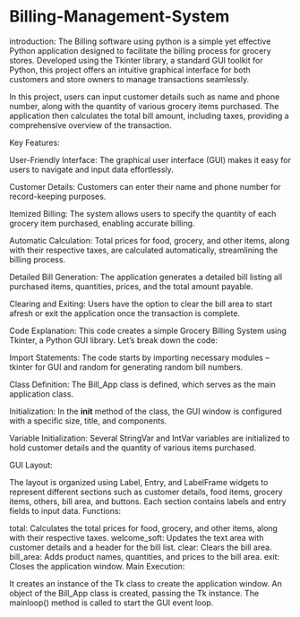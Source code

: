 # Billing-Management-System

introduction:
The Billing software using python is a simple yet effective Python application designed to facilitate the billing process for grocery stores. Developed using the Tkinter library, a standard GUI toolkit for Python, this project offers an intuitive graphical interface for both customers and store owners to manage transactions seamlessly.

In this project, users can input customer details such as name and phone number, along with the quantity of various grocery items purchased. The application then calculates the total bill amount, including taxes, providing a comprehensive overview of the transaction.

Key Features:

User-Friendly Interface: The graphical user interface (GUI) makes it easy for users to navigate and input data effortlessly.

Customer Details: Customers can enter their name and phone number for record-keeping purposes.

Itemized Billing: The system allows users to specify the quantity of each grocery item purchased, enabling accurate billing.

Automatic Calculation: Total prices for food, grocery, and other items, along with their respective taxes, are calculated automatically, streamlining the billing process.

Detailed Bill Generation: The application generates a detailed bill listing all purchased items, quantities, prices, and the total amount payable.

Clearing and Exiting: Users have the option to clear the bill area to start afresh or exit the application once the transaction is complete.

Code Explanation:
This code creates a simple Grocery Billing System using Tkinter, a Python GUI library. Let’s break down the code:

Import Statements: The code starts by importing necessary modules – tkinter for GUI and random for generating random bill numbers.

Class Definition: The Bill_App class is defined, which serves as the main application class.

Initialization: In the __init__ method of the class, the GUI window is configured with a specific size, title, and components.

Variable Initialization: Several StringVar and IntVar variables are initialized to hold customer details and the quantity of various items purchased.

GUI Layout:

The layout is organized using Label, Entry, and LabelFrame widgets to represent different sections such as customer details, food items, grocery items, others, bill area, and buttons.
Each section contains labels and entry fields to input data.
Functions:

total: Calculates the total prices for food, grocery, and other items, along with their respective taxes.
welcome_soft: Updates the text area with customer details and a header for the bill list.
clear: Clears the bill area.
bill_area: Adds product names, quantities, and prices to the bill area.
exit: Closes the application window.
Main Execution:

It creates an instance of the Tk class to create the application window.
An object of the Bill_App class is created, passing the Tk instance.
The mainloop() method is called to start the GUI event loop.
